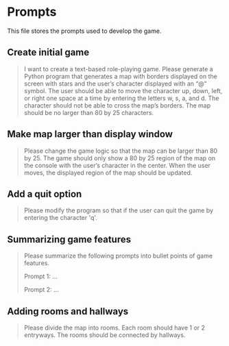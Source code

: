 # Prompts
This file stores the prompts used to develop the game.

## Create initial game

> I want to create a text-based role-playing game. Please generate a Python program that generates a map with borders displayed on the screen with stars and the user’s character displayed with an “@“ symbol. The user should be able to move the character up, down, left, or right one space at a time by entering the letters w, s, a, and d. The character should not be able to cross the map’s borders. The map should be no larger than 80 by 25 characters. 

## Make map larger than display window

> Please change the game logic so that the map can be larger than 80 by 25. The game should only show a 80 by 25 region of the map on the console with the user’s character in the center. When the user moves, the displayed region of the map should be updated. 

## Add a quit option

> Please modify the program so that if the user can quit the game by entering the character 'q'. 

## Summarizing game features

> Please summarize the following prompts into bullet points of game features. 
> 
> Prompt 1:
> ...
>
> Prompt 2:
> ...

## Adding rooms and hallways

> Please divide the map into rooms. Each room should have 1 or 2 entryways. The rooms should be connected by hallways.
